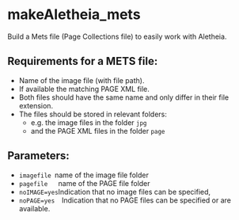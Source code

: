 # makeAletheia_mets

Build a Mets file (Page Collections file) to easily work with Aletheia.

Requirements for a METS file:
------------
- Name of the image file (with file path).
- If available the matching PAGE XML file.
- Both files should have the same name and only differ in their file extension.
- The files should be stored in relevant folders:
  -   e.g. the image files in the folder ``jpg``
  -   and the PAGE XML files in the folder ``page``


Parameters:
-------------
- ``imagefile ``name of the image file folder
- ``pagefile   ``name of the PAGE file folder
- ``noIMAGE=yes``Indication that no image files can be specified, 
- ``noPAGE=yes  ``Indication that no PAGE files can be specified or are available.
